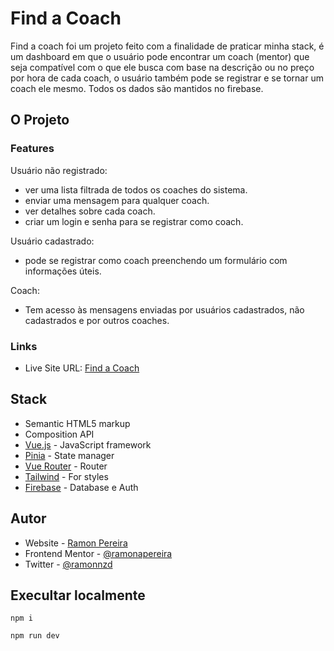 # Find a Coach

Find a coach foi um projeto feito com a finalidade de praticar minha stack, é um dashboard em que o usuário pode encontrar um coach (mentor) que seja compatível com o que ele busca com base na descrição ou no preço por hora de cada coach, o usuário também pode se registrar e se tornar um coach ele mesmo. Todos os dados são mantidos no firebase.

## O Projeto

### Features

Usuário não registrado:

- ver uma lista filtrada de todos os coaches do sistema.
- enviar uma mensagem para qualquer coach.
- ver detalhes sobre cada coach.
- criar um login e senha para se registrar como coach.

Usuário cadastrado:

- pode se registrar como coach preenchendo um formulário com informações úteis.

Coach:

- Tem acesso às mensagens enviadas por usuários cadastrados, não cadastrados e por outros coaches.

### Links

- Live Site URL: [Find a Coach](https://find-a-coach-dashboard.web.app/coaches)

## Stack

- Semantic HTML5 markup
- Composition API
- [Vue.js](https://vuejs.org/) - JavaScript framework
- [Pinia](https://pinia.vuejs.org/) - State manager
- [Vue Router](https://router.vuejs.org/) - Router
- [Tailwind](https://tailwindcss.com/) - For styles
- [Firebase](https://firebase.google.com/?hl=pt-br) - Database e Auth

## Autor

- Website - [Ramon Pereira](https://github.com/RamonAPereira)
- Frontend Mentor - [@ramonapereira](https://www.frontendmentor.io/profile/RamonAPereira)
- Twitter - [@ramonnzd](https://www.twitter.com/ramonnzd)

## Execultar localmente

```
npm i
```

```
npm run dev
```
